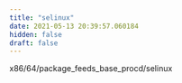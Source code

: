 ```yaml
---
title: "selinux"
date: 2021-05-13 20:39:57.060184
hidden: false
draft: false
---
```


x86/64/package_feeds_base_procd/selinux

